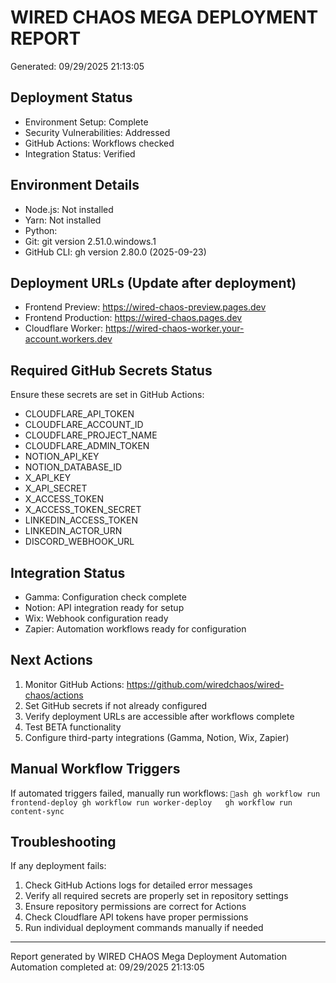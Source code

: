﻿# WIRED CHAOS MEGA DEPLOYMENT REPORT
Generated: 09/29/2025 21:13:05

## Deployment Status
- Environment Setup: Complete
- Security Vulnerabilities: Addressed
- GitHub Actions: Workflows checked
- Integration Status: Verified

## Environment Details
- Node.js: Not installed
- Yarn: Not installed
- Python: 
- Git: git version 2.51.0.windows.1
- GitHub CLI: gh version 2.80.0 (2025-09-23)

## Deployment URLs (Update after deployment)
- Frontend Preview: https://wired-chaos-preview.pages.dev
- Frontend Production: https://wired-chaos.pages.dev  
- Cloudflare Worker: https://wired-chaos-worker.your-account.workers.dev

## Required GitHub Secrets Status
Ensure these secrets are set in GitHub Actions:
- CLOUDFLARE_API_TOKEN
 - CLOUDFLARE_ACCOUNT_ID
 - CLOUDFLARE_PROJECT_NAME
 - CLOUDFLARE_ADMIN_TOKEN
 - NOTION_API_KEY
 - NOTION_DATABASE_ID
 - X_API_KEY
 - X_API_SECRET
 - X_ACCESS_TOKEN
 - X_ACCESS_TOKEN_SECRET
 - LINKEDIN_ACCESS_TOKEN
 - LINKEDIN_ACTOR_URN
 - DISCORD_WEBHOOK_URL
 

## Integration Status
- Gamma: Configuration check complete
- Notion: API integration ready for setup
- Wix: Webhook configuration ready
- Zapier: Automation workflows ready for configuration

## Next Actions
1. Monitor GitHub Actions: https://github.com/wiredchaos/wired-chaos/actions
2. Set GitHub secrets if not already configured
3. Verify deployment URLs are accessible after workflows complete
4. Test BETA functionality
5. Configure third-party integrations (Gamma, Notion, Wix, Zapier)

## Manual Workflow Triggers
If automated triggers failed, manually run workflows:
`ash
gh workflow run frontend-deploy
gh workflow run worker-deploy  
gh workflow run content-sync
`

## Troubleshooting
If any deployment fails:
1. Check GitHub Actions logs for detailed error messages
2. Verify all required secrets are properly set in repository settings
3. Ensure repository permissions are correct for Actions
4. Check Cloudflare API tokens have proper permissions
5. Run individual deployment commands manually if needed

---
Report generated by WIRED CHAOS Mega Deployment Automation
Automation completed at: 09/29/2025 21:13:05
